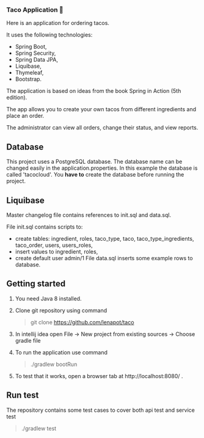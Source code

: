 ### Taco Application 🌮
Here is an application for ordering tacos.

It uses the following technologies:
- Spring Boot,
- Spring Security,
- Spring Data JPA,
- Liquibase,
- Thymeleaf,
- Bootstrap.

The application is based on ideas from the book Spring in Action (5th edition).

The app allows you to create your own tacos from different ingredients and place an order.

The administrator can view all orders, change their status, and view reports.

## Database

This project uses a PostgreSQL database. The database name can be changed easily in the application.properties.
In this example the database is called 'tacocloud'.
You **have to** create the database before running the project.

## Liquibase

Master changelog file contains references to init.sql and data.sql.

File init.sql contains scripts to:
   - create tables: ingredient, roles, taco_type, taco, taco_type_ingredients, taco_order, users, users_roles, 
   - insert values to ingredient, roles, 
   - create default user admin/1
File data.sql inserts some example rows to database.

## Getting started

1) You need Java 8 installed.

2) Clone git repository using command
    > git clone https://github.com/lenapot/taco

3) In intellij idea open File -> New project from existing sources -> Choose gradle file

4) To run the application use command
	> ./gradlew bootRun

5) To test that it works, open a browser tab at http://localhost:8080/ .

## Run test
The repository contains some test cases to cover both api test and service test
> ./gradlew test


